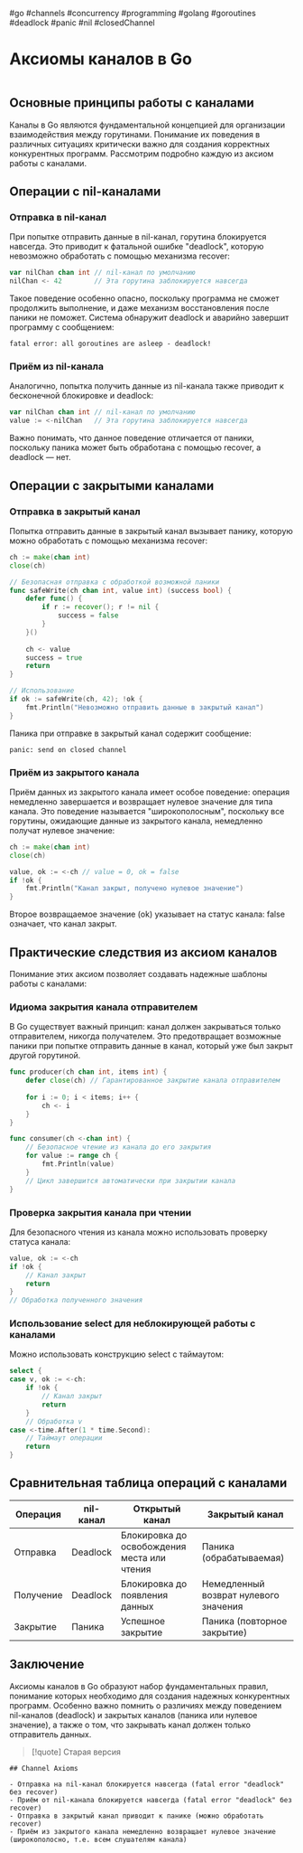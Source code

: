 #go #channels #concurrency #programming #golang #goroutines #deadlock #panic #nil #closedChannel

# Аксиомы каналов в Go

```table-of-contents
```

## Основные принципы работы с каналами

Каналы в Go являются фундаментальной концепцией для организации взаимодействия между горутинами. Понимание их поведения в различных ситуациях критически важно для создания корректных конкурентных программ. Рассмотрим подробно каждую из аксиом работы с каналами.

## Операции с nil-каналами

### Отправка в nil-канал

При попытке отправить данные в nil-канал, горутина блокируется навсегда. Это приводит к фатальной ошибке "deadlock", которую невозможно обработать с помощью механизма recover:

```go
var nilChan chan int // nil-канал по умолчанию
nilChan <- 42        // Эта горутина заблокируется навсегда
```

Такое поведение особенно опасно, поскольку программа не сможет продолжить выполнение, и даже механизм восстановления после паники не поможет. Система обнаружит deadlock и аварийно завершит программу с сообщением:

```
fatal error: all goroutines are asleep - deadlock!
```

### Приём из nil-канала

Аналогично, попытка получить данные из nil-канала также приводит к бесконечной блокировке и deadlock:

```go
var nilChan chan int // nil-канал по умолчанию
value := <-nilChan   // Эта горутина заблокируется навсегда
```

Важно понимать, что данное поведение отличается от паники, поскольку паника может быть обработана с помощью recover, а deadlock — нет.

## Операции с закрытыми каналами

### Отправка в закрытый канал

Попытка отправить данные в закрытый канал вызывает панику, которую можно обработать с помощью механизма recover:

```go
ch := make(chan int)
close(ch)

// Безопасная отправка с обработкой возможной паники
func safeWrite(ch chan int, value int) (success bool) {
    defer func() {
        if r := recover(); r != nil {
            success = false
        }
    }()
    
    ch <- value
    success = true
    return
}

// Использование
if ok := safeWrite(ch, 42); !ok {
    fmt.Println("Невозможно отправить данные в закрытый канал")
}
```

Паника при отправке в закрытый канал содержит сообщение:

```
panic: send on closed channel
```

### Приём из закрытого канала

Приём данных из закрытого канала имеет особое поведение: операция немедленно завершается и возвращает нулевое значение для типа канала. Это поведение называется "широкополосным", поскольку все горутины, ожидающие данные из закрытого канала, немедленно получат нулевое значение:

```go
ch := make(chan int)
close(ch)

value, ok := <-ch // value = 0, ok = false
if !ok {
    fmt.Println("Канал закрыт, получено нулевое значение")
}
```

Второе возвращаемое значение (ok) указывает на статус канала: false означает, что канал закрыт.

## Практические следствия из аксиом каналов

Понимание этих аксиом позволяет создавать надежные шаблоны работы с каналами:

### Идиома закрытия канала отправителем

В Go существует важный принцип: канал должен закрываться только отправителем, никогда получателем. Это предотвращает возможные паники при попытке отправить данные в канал, который уже был закрыт другой горутиной.

```go
func producer(ch chan int, items int) {
    defer close(ch) // Гарантированное закрытие канала отправителем
    
    for i := 0; i < items; i++ {
        ch <- i
    }
}

func consumer(ch <-chan int) {
    // Безопасное чтение из канала до его закрытия
    for value := range ch {
        fmt.Println(value)
    }
    // Цикл завершится автоматически при закрытии канала
}
```

### Проверка закрытия канала при чтении

Для безопасного чтения из канала можно использовать проверку статуса канала:

```go
value, ok := <-ch
if !ok {
    // Канал закрыт
    return
}
// Обработка полученного значения
```

### Использование select для неблокирующей работы с каналами

Можно использовать конструкцию select с таймаутом:

```go
select {
case v, ok := <-ch:
    if !ok {
        // Канал закрыт
        return
    }
    // Обработка v
case <-time.After(1 * time.Second):
    // Таймаут операции
    return
}
```

## Сравнительная таблица операций с каналами

| Операция | nil-канал | Открытый канал | Закрытый канал |
|----------|-----------|----------------|----------------|
| Отправка | Deadlock  | Блокировка до освобождения места или чтения | Паника (обрабатываемая) |
| Получение | Deadlock  | Блокировка до появления данных | Немедленный возврат нулевого значения |
| Закрытие | Паника    | Успешное закрытие | Паника (повторное закрытие) |

## Заключение

Аксиомы каналов в Go образуют набор фундаментальных правил, понимание которых необходимо для создания надежных конкурентных программ. Особенно важно помнить о различиях между поведением nil-каналов (deadlock) и закрытых каналов (паника или нулевое значение), а также о том, что закрывать канал должен только отправитель данных.


>[!quote] Старая версия
```
## Channel Axioms

- Отправка на nil-канал блокируется навсегда (fatal error "deadlock" без recover)
- Приём от nil-канала блокируется навсегда (fatal error "deadlock" без recover)
- Отправка в закрытый канал приводит к панике (можно обработать recover)
- Приём из закрытого канала немедленно возвращает нулевое значение (широкополосно, т.е. всем слушателям канала)
```

